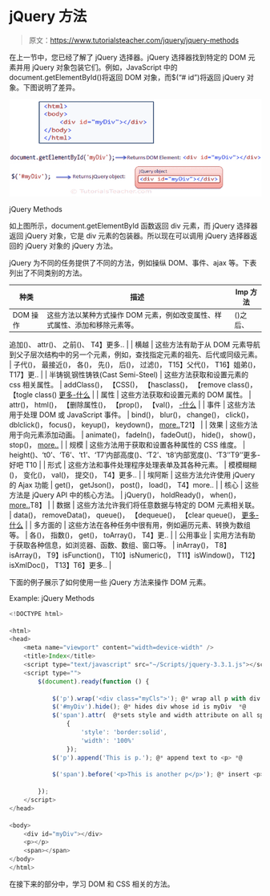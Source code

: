 # jQuery 方法

> 原文：<https://www.tutorialsteacher.com/jquery/jquery-methods>

在上一节中，您已经了解了 jQuery 选择器。jQuery 选择器找到特定的 DOM 元素并用 jQuery 对象包装它们。例如，JavaScript 中的 document.getElementById()将返回 DOM 对象，而$(“# id”)将返回 jQuery 对象。下图说明了差异。

[![](img/fe956e6e8364b85f7f47e9f0900e0964.png)](../../Content/images/jquery/jq-methods.png)

jQuery Methods



如上图所示，document.getElementById 函数返回 div 元素，而 jQuery 选择器返回 jQuery 对象，它是 div 元素的包装器。所以现在可以调用 jQuery 选择器返回的 jQuery 对象的 jQuery 方法。

jQuery 为不同的任务提供了不同的方法，例如操纵 DOM、事件、ajax 等。下表列出了不同类别的方法。

| 种类 | 描述 | Imp 方法 |
| --- | --- | --- |
| DOM 操作 | 这些方法以某种方式操作 DOM 元素，例如改变属性、样式属性、添加和移除元素等。 | ()之后、
追加()、
attr()、
之前()、
T4】更多.. |
| 横越 | 这些方法有助于从 DOM 元素导航到父子层次结构中的另一个元素，例如，查找指定元素的祖先、后代或同级元素。 | 子代()，
最接近()，
各()，
先()，
后()，
过滤()，
T15】父代()，
T16】姐弟()，
T17】更.. |
| 半铸钢ˌ钢性铸铁(Cast Semi-Steel) | 这些方法获取和设置元素的 css 相关属性。 | addClass()，
【CSS()，
【hasclass()，
【remove class()，
【togle class() [更多-什么](https://api.jquery.com/category/css/) |
| 属性 | 这些方法获取和设置元素的 DOM 属性。 | attr()，
html()，
【删除属性()，
【prop()， 【val()， [-什么](https://api.jquery.com/category/attributes/) |
| 事件 | 这些方法用于处理 DOM 或 JavaScript 事件。 | bind()，
blur()，
change()，
click()，
dblclick()，
focus()，
keyup()，
keydown()，
[more..](https://api.jquery.com/category/events/)T21】 |
| 效果 | 这些方法用于向元素添加动画。 | animate()，
fadeIn()，
fadeOut()，
hide()，
show()，
stop()，
[more..](https://api.jquery.com/category/effects/) |
| 规模 | 这些方法用于获取和设置各种属性的 CSS 维度。 | height()、‘t0’、‘T6’、‘t1’、‘T7’内部高度()、‘T2’、‘t8’内部宽度()、‘T3’’T9’’更多-好吧 T10 |
| 形式 | 这些方法和事件处理程序处理表单及其各种元素。 | 模模糊糊()，
变化()，
val()，
提交()，
T4】更多.. |
| 埃阿斯 | 这些方法允许使用 jQuery 的 Ajax 功能 | get()，
getJson()，
post()，
load()，
T4】more.. |
| 核心 | 这些方法是 jQuery API 中的核心方法。 | jQuery()，
holdReady()，
when()，
[more..](https://api.jquery.com/category/core/)T8】 |
| 数据 | 这些方法允许我们将任意数据与特定的 DOM 元素相关联。 | data()，
removeData()，
queue()，
【dequeue()，
【clear queue()， [更多-什么](https://api.jquery.com/category/data/) |
| 多方面的 | 这些方法在各种任务中很有用，例如遍历元素、转换为数组等。 | 各()，
指数()，
get()，
toArray()，
T4】更.. |
| 公用事业 | 实用方法有助于获取各种信息，如浏览器、函数、数组、窗口等。 | inArray()，
T8】isArray()，
T9】isFunction()，
T10】isNumeric()，
T11】isWindow()，
T12】isXmlDoc()，
T13】T6】更多.. |

下面的例子展示了如何使用一些 jQuery 方法来操作 DOM 元素。

Example: jQuery Methods

```js
<!DOCTYPE html>

<html>
<head>
    <meta name="viewport" content="width=device-width" />
    <title>Index</title>
    <script type="text/javascript" src="~/Scripts/jquery-3.3.1.js"></script>
    <script type="">
        $(document).ready(function () {

            $('p').wrap('<div class="myCls">'); @* wrap all p with div *@
            $('#myDiv').hide(); @* hides div whose id is myDiv  *@
            $('span').attr(  @*sets style and width attribute on all span *@
                {
                    'style': 'border:solid',
                    'width': '100%'
                });
            $('p').append('This is p.'); @* append text to <p> *@

            $('span').before('<p>This is another p</p>'); @* insert <p> before span  *@

        });
    </script>
</head>

<body>
    <div id="myDiv"></div>
    <p></p>
    <span></span>
</body>
</html>
```

在接下来的部分中，学习 DOM 和 CSS 相关的方法。